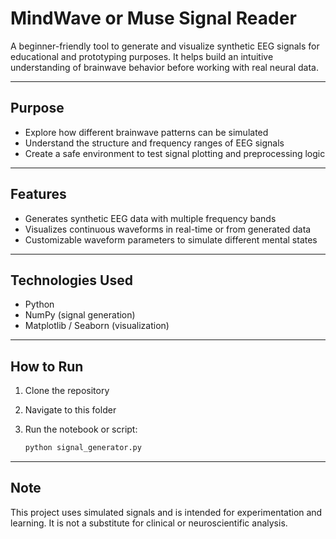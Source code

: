 # MindWave or Muse Signal Reader

A beginner-friendly tool to generate and visualize synthetic EEG signals for educational and prototyping purposes. It helps build an intuitive understanding of brainwave behavior before working with real neural data.

---

## Purpose

- Explore how different brainwave patterns can be simulated
- Understand the structure and frequency ranges of EEG signals
- Create a safe environment to test signal plotting and preprocessing logic

---

## Features

- Generates synthetic EEG data with multiple frequency bands
- Visualizes continuous waveforms in real-time or from generated data
- Customizable waveform parameters to simulate different mental states

---

## Technologies Used

- Python  
- NumPy (signal generation)  
- Matplotlib / Seaborn (visualization)

---

## How to Run

1. Clone the repository  
2. Navigate to this folder  
3. Run the notebook or script:

   ```bash
   python signal_generator.py

---

## Note

This project uses simulated signals and is intended for experimentation and learning. It is not a substitute for clinical or neuroscientific analysis.
